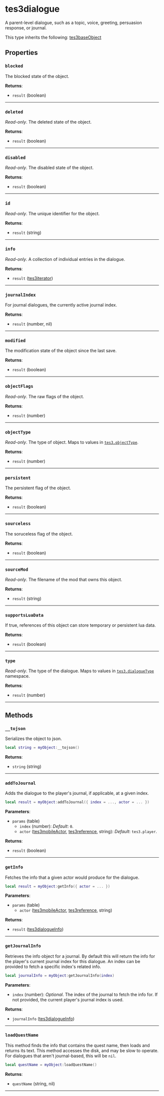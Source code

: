 # tes3dialogue

A parent-level dialogue, such as a topic, voice, greeting, persuasion response, or journal.

This type inherits the following: [tes3baseObject](../../types/tes3baseObject)
## Properties

### `blocked`

The blocked state of the object.

**Returns**:

* `result` (boolean)

***

### `deleted`

*Read-only*. The deleted state of the object.

**Returns**:

* `result` (boolean)

***

### `disabled`

*Read-only*. The disabled state of the object.

**Returns**:

* `result` (boolean)

***

### `id`

*Read-only*. The unique identifier for the object.

**Returns**:

* `result` (string)

***

### `info`

*Read-only*. A collection of individual entries in the dialogue.

**Returns**:

* `result` ([tes3iterator](../../types/tes3iterator))

***

### `journalIndex`

For journal dialogues, the currently active journal index.

**Returns**:

* `result` (number, nil)

***

### `modified`

The modification state of the object since the last save.

**Returns**:

* `result` (boolean)

***

### `objectFlags`

*Read-only*. The raw flags of the object.

**Returns**:

* `result` (number)

***

### `objectType`

*Read-only*. The type of object. Maps to values in [`tes3.objectType`](https://mwse.github.io/MWSE/references/object-types/).

**Returns**:

* `result` (number)

***

### `persistent`

The persistent flag of the object.

**Returns**:

* `result` (boolean)

***

### `sourceless`

The soruceless flag of the object.

**Returns**:

* `result` (boolean)

***

### `sourceMod`

*Read-only*. The filename of the mod that owns this object.

**Returns**:

* `result` (string)

***

### `supportsLuaData`

If true, references of this object can store temporary or persistent lua data.

**Returns**:

* `result` (boolean)

***

### `type`

*Read-only*. The type of the dialogue. Maps to values in [`tes3.dialogueType`](https://mwse.github.io/MWSE/references/dialogue-types/) namespace.

**Returns**:

* `result` (number)

***

## Methods

### `__tojson`

Serializes the object to json.

```lua
local string = myObject:__tojson()
```

**Returns**:

* `string` (string)

***

### `addToJournal`

Adds the dialogue to the player's journal, if applicable, at a given index.

```lua
local result = myObject:addToJournal({ index = ..., actor = ... })
```

**Parameters**:

* `params` (table)
	* `index` (number): *Default*: `0`.
	* `actor` ([tes3mobileActor](../../types/tes3mobileActor), [tes3reference](../../types/tes3reference), string): *Default*: `tes3.player`.

**Returns**:

* `result` (boolean)

***

### `getInfo`

Fetches the info that a given actor would produce for the dialogue.

```lua
local result = myObject:getInfo({ actor = ... })
```

**Parameters**:

* `params` (table)
	* `actor` ([tes3mobileActor](../../types/tes3mobileActor), [tes3reference](../../types/tes3reference), string)

**Returns**:

* `result` ([tes3dialogueInfo](../../types/tes3dialogueInfo))

***

### `getJournalInfo`

Retrieves the info object for a journal. By default this will return the info for the player's current journal index for this dialogue. An index can be provided to fetch a specific index's related info.

```lua
local journalInfo = myObject:getJournalInfo(index)
```

**Parameters**:

* `index` (number): *Optional*. The index of the journal to fetch the info for. If not provided, the current player's journal index is used.

**Returns**:

* `journalInfo` ([tes3dialogueInfo](../../types/tes3dialogueInfo))

***

### `loadQuestName`

This method finds the info that contains the quest name, then loads and returns its text. This method accesses the disk, and may be slow to operate. For dialogues that aren't journal-based, this will be `nil`.

```lua
local questName = myObject:loadQuestName()
```

**Returns**:

* `questName` (string, nil)

***

